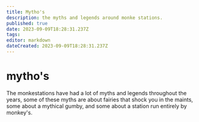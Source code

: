 ```yaml
---
title: Mytho's
description: the myths and legends around monke stations.
published: true
date: 2023-09-09T18:28:31.237Z
tags: 
editor: markdown
dateCreated: 2023-09-09T18:28:31.237Z
---
```


# mytho's
The monkestations have had a lot of myths and legends throughout the years, some of these myths are about fairies that shock you in the maints, some about a mythical gumby, and some about a station run entirely by monkey's.